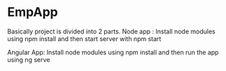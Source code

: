 # EmpApp

Basically project is divided into 2 parts.
Node app : Install node modules using npm install and then start server with npm start

Angular App: Install node modules using npm install and then run the app using ng serve

